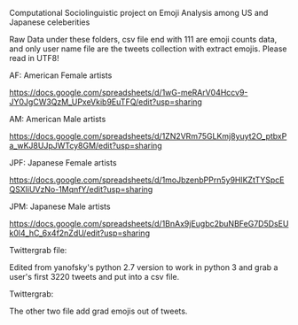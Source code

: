 Computational Sociolinguistic project on Emoji Analysis among US and Japanese celeberities

Raw Data under these folders, csv file end with 111 are emoji counts data, and only user name file are the tweets collection with extract emojis. Please read in UTF8!

AF: American Female artists

https://docs.google.com/spreadsheets/d/1wG-meRArV04Hccv9-JY0JgCW3QzM_UPxeVkib9EuTFQ/edit?usp=sharing

AM: American Male artists

https://docs.google.com/spreadsheets/d/1ZN2VRm75GLKmj8yuyt2O_ptbxPa_wKJ8UJpJWTcy8GM/edit?usp=sharing

JPF: Japanese Female artists

https://docs.google.com/spreadsheets/d/1moJbzenbPPrn5y9HlKZtTYSpcEQSXliUVzNo-1MqnfY/edit?usp=sharing

JPM: Japanese Male artists

https://docs.google.com/spreadsheets/d/1BnAx9jEugbc2buNBFeG7D5DsEUk0l4_hC_6x4f2nZdU/edit?usp=sharing

Twittergrab file: 

Edited from yanofsky's python 2.7 version to work in python 3 and grab a user's first 3220 tweets and put into a csv file.

Twittergrab:

The other two file add grad emojis out of tweets.
